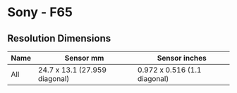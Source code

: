 # Sony - F65

## Resolution Dimensions

| Name   | Sensor mm                     | Sensor inches                |
|--------|-------------------------------|------------------------------|
| All    | 24.7 x 13.1 (27.959 diagonal) | 0.972 x 0.516 (1.1 diagonal) |
